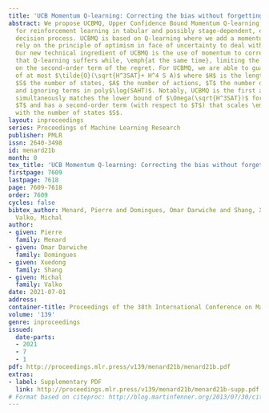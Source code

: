 ```yaml
---
title: 'UCB Momentum Q-learning: Correcting the bias without forgetting'
abstract: We propose UCBMQ, Upper Confidence Bound Momentum Q-learning, a new algorithm
  for reinforcement learning in tabular and possibly stage-dependent, episodic Markov
  decision process. UCBMQ is based on Q-learning where we add a momentum term and
  rely on the principle of optimism in face of uncertainty to deal with exploration.
  Our new technical ingredient of UCBMQ is the use of momentum to correct the bias
  that Q-learning suffers while, \emph{at the same time}, limiting the impact it has
  on the second-order term of the regret. For UCBMQ, we are able to guarantee a regret
  of at most $\tilde{O}(\sqrt{H^3SAT}+ H^4 S A)$ where $H$ is the length of an episode,
  $S$ the number of states, $A$ the number of actions, $T$ the number of episodes
  and ignoring terms in poly$\log(SAHT)$. Notably, UCBMQ is the first algorithm that
  simultaneously matches the lower bound of $\Omega(\sqrt{H^3SAT})$ for large enough
  $T$ and has a second-order term (with respect to $T$) that scales \emph{only linearly}
  with the number of states $S$.
layout: inproceedings
series: Proceedings of Machine Learning Research
publisher: PMLR
issn: 2640-3498
id: menard21b
month: 0
tex_title: 'UCB Momentum Q-learning: Correcting the bias without forgetting'
firstpage: 7609
lastpage: 7618
page: 7609-7618
order: 7609
cycles: false
bibtex_author: Menard, Pierre and Domingues, Omar Darwiche and Shang, Xuedong and
  Valko, Michal
author:
- given: Pierre
  family: Menard
- given: Omar Darwiche
  family: Domingues
- given: Xuedong
  family: Shang
- given: Michal
  family: Valko
date: 2021-07-01
address:
container-title: Proceedings of the 38th International Conference on Machine Learning
volume: '139'
genre: inproceedings
issued:
  date-parts:
  - 2021
  - 7
  - 1
pdf: http://proceedings.mlr.press/v139/menard21b/menard21b.pdf
extras:
- label: Supplementary PDF
  link: http://proceedings.mlr.press/v139/menard21b/menard21b-supp.pdf
# Format based on citeproc: http://blog.martinfenner.org/2013/07/30/citeproc-yaml-for-bibliographies/
---
```

